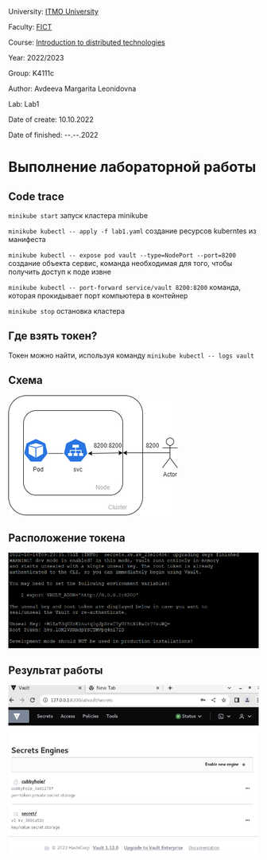 University: [ITMO University](https://itmo.ru/ru/)

Faculty: [FICT](https://fict.itmo.ru)

Course: [Introduction to distributed technologies](https://github.com/itmo-ict-faculty/introduction-to-distributed-technologies)

Year: 2022/2023

Group: K4111c

Author: Avdeeva Margarita Leonidovna

Lab: Lab1

Date of create: 10.10.2022

Date of finished: --.--.2022

# Выполнение лабораторной работы

## Code trace

`minikube start` запуск кластера minikube

`minikube kubectl -- apply -f lab1.yaml` создание ресурсов kuberntes из манифеста

`minikube kubectl -- expose pod vault --type=NodePort --port=8200` создание объекта сервис, команда необходимая для того, чтобы получить доступ к поде извне

`minikube kubectl -- port-forward service/vault 8200:8200`  команда, которая прокидывает порт компьютера в контейнер 

`minikube stop`  остановка кластера

## Где взять токен? 

Токен можно найти, используя команду `minikube kubectl -- logs vault`

## Схема

![схема](https://github.com/blackberry22/2022_2023-introduction_to_distributed_technologies-k4111c-avdeeva_ml/blob/main/labs/lab1/lab1_scheme.png)

## Расположение токена

![расположение токена](https://github.com/blackberry22/2022_2023-introduction_to_distributed_technologies-k4111c-avdeeva_ml/blob/main/labs/lab1/lab1_3.png)

## Результат работы

![результат работы](https://github.com/blackberry22/2022_2023-introduction_to_distributed_technologies-k4111c-avdeeva_ml/blob/main/labs/lab1/lab1_2.png)
